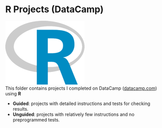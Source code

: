 # R Projects (DataCamp)  
![R Logo](../../assets/R.png)  
This folder contains projects I completed on DataCamp ([datacamp.com](datacamp.com)) using **R**

- **Guided**: projects with detailed instructions and tests for checking results.
- **Unguided**: projects with relatively few instructions and no preprogrammed tests.
